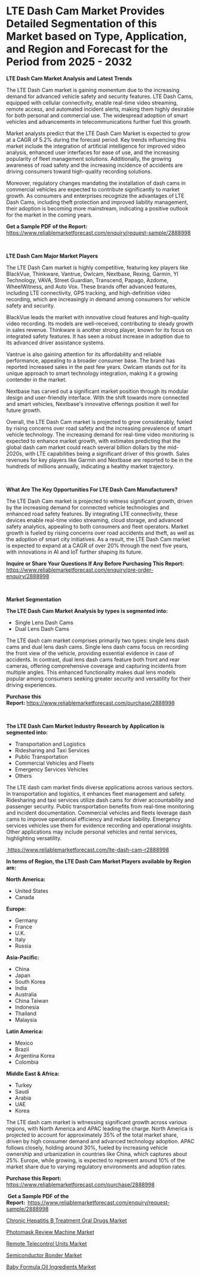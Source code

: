 <p><h1>LTE Dash Cam Market Provides Detailed Segmentation of this Market based on Type, Application, and Region and Forecast for the Period from 2025 - 2032</h1></p><p><strong>LTE Dash Cam Market Analysis and Latest Trends</strong></p>
<p><p>The LTE Dash Cam market is gaining momentum due to the increasing demand for advanced vehicle safety and security features. LTE Dash Cams, equipped with cellular connectivity, enable real-time video streaming, remote access, and automated incident alerts, making them highly desirable for both personal and commercial use. The widespread adoption of smart vehicles and advancements in telecommunications further fuel this growth.</p><p>Market analysts predict that the LTE Dash Cam Market is expected to grow at a CAGR of 5.2% during the forecast period. Key trends influencing this market include the integration of artificial intelligence for improved video analysis, enhanced user interfaces for ease of use, and the increasing popularity of fleet management solutions. Additionally, the growing awareness of road safety and the increasing incidence of accidents are driving consumers toward high-quality recording solutions.</p><p>Moreover, regulatory changes mandating the installation of dash cams in commercial vehicles are expected to contribute significantly to market growth. As consumers and enterprises recognize the advantages of LTE Dash Cams, including theft protection and improved liability management, their adoption is becoming more mainstream, indicating a positive outlook for the market in the coming years.</p></p>
<p><strong>Get a Sample PDF of the Report:&nbsp;</strong> <a href="https://www.reliablemarketforecast.com/enquiry/request-sample/2888998?utm_campaign=3446&utm_medium=2&utm_source=Github&utm_content=ia&utm_term=14032025&utm_id=lte-dash-cam">https://www.reliablemarketforecast.com/enquiry/request-sample/2888998</a></p>
<p>&nbsp;</p>
<p><strong>LTE Dash Cam Major Market Players</strong></p>
<p><p>The LTE Dash Cam market is highly competitive, featuring key players like BlackVue, Thinkware, Vantrue, Owlcam, Nextbase, Rexing, Garmin, YI Technology, VAVA, Street Guardian, Transcend, Papago, Azdome, WheelWitness, and Auto Vox. These brands offer advanced features, including LTE connectivity, GPS tracking, and high-definition video recording, which are increasingly in demand among consumers for vehicle safety and security.</p><p>BlackVue leads the market with innovative cloud features and high-quality video recording. Its models are well-received, contributing to steady growth in sales revenue. Thinkware is another strong player, known for its focus on integrated safety features. It has seen a robust increase in adoption due to its advanced driver assistance systems.</p><p>Vantrue is also gaining attention for its affordability and reliable performance, appealing to a broader consumer base. The brand has reported increased sales in the past few years. Owlcam stands out for its unique approach to smart technology integration, making it a growing contender in the market.</p><p>Nextbase has carved out a significant market position through its modular design and user-friendly interface. With the shift towards more connected and smart vehicles, Nextbase's innovative offerings position it well for future growth.</p><p>Overall, the LTE Dash Cam market is projected to grow considerably, fueled by rising concerns over road safety and the increasing prevalence of smart vehicle technology. The increasing demand for real-time video monitoring is expected to enhance market growth, with estimates predicting that the global dash cam market could reach several billion dollars by the mid-2020s, with LTE capabilities being a significant driver of this growth. Sales revenues for key players like Garmin and Nextbase are reported to be in the hundreds of millions annually, indicating a healthy market trajectory.</p></p>
<p>&nbsp;</p>
<p><strong>What Are The Key Opportunities For LTE Dash Cam Manufacturers?</strong></p>
<p><p>The LTE Dash Cam market is projected to witness significant growth, driven by the increasing demand for connected vehicle technologies and enhanced road safety features. By integrating LTE connectivity, these devices enable real-time video streaming, cloud storage, and advanced safety analytics, appealing to both consumers and fleet operators. Market growth is fueled by rising concerns over road accidents and theft, as well as the adoption of smart city initiatives. As a result, the LTE Dash Cam market is expected to expand at a CAGR of over 20% through the next five years, with innovations in AI and IoT further shaping its future.</p></p>
<p><strong>Inquire or Share Your Questions If Any Before Purchasing This Report:</strong> <a href="https://www.reliablemarketforecast.com/enquiry/pre-order-enquiry/2888998?utm_campaign=3446&utm_medium=2&utm_source=Github&utm_content=ia&utm_term=14032025&utm_id=lte-dash-cam">https://www.reliablemarketforecast.com/enquiry/pre-order-enquiry/2888998</a></p>
<p>&nbsp;</p>
<p><strong>Market Segmentation</strong></p>
<p><strong>The LTE Dash Cam Market Analysis by types is segmented into:</strong></p>
<p><ul><li>Single Lens Dash Cams</li><li>Dual Lens Dash Cams</li></ul></p>
<p><p>The LTE dash cam market comprises primarily two types: single lens dash cams and dual lens dash cams. Single lens dash cams focus on recording the front view of the vehicle, providing essential evidence in case of accidents. In contrast, dual lens dash cams feature both front and rear cameras, offering comprehensive coverage and capturing incidents from multiple angles. This enhanced functionality makes dual lens models popular among consumers seeking greater security and versatility for their driving experiences.</p></p>
<p><strong>Purchase this Report:&nbsp;</strong><a href="https://www.reliablemarketforecast.com/purchase/2888998?utm_campaign=3446&utm_medium=2&utm_source=Github&utm_content=ia&utm_term=14032025&utm_id=lte-dash-cam">https://www.reliablemarketforecast.com/purchase/2888998</a></p>
<p>&nbsp;</p>
<p><strong>The LTE Dash Cam Market Industry Research by Application is segmented into:</strong></p>
<p><ul><li>Transportation and Logistics</li><li>Ridesharing and Taxi Services</li><li>Public Transportation</li><li>Commercial Vehicles and Fleets</li><li>Emergency Services Vehicles</li><li>Others</li></ul></p>
<p><p>The LTE dash cam market finds diverse applications across various sectors. In transportation and logistics, it enhances fleet management and safety. Ridesharing and taxi services utilize dash cams for driver accountability and passenger security. Public transportation benefits from real-time monitoring and incident documentation. Commercial vehicles and fleets leverage dash cams to improve operational efficiency and reduce liability. Emergency services vehicles use them for evidence recording and operational insights. Other applications may include personal vehicles and rental services, highlighting versatility.</p></p>
<p><a href="https://www.reliablemarketforecast.com/lte-dash-cam-r2888998?utm_campaign=3446&utm_medium=2&utm_source=Github&utm_content=ia&utm_term=14032025&utm_id=lte-dash-cam">&nbsp;https://www.reliablemarketforecast.com/lte-dash-cam-r2888998</a></p>
<p><strong>In terms of Region, the LTE Dash Cam Market Players available by Region are:</strong></p>
<p>
    <p> <strong> North America: </strong>
        <ul>
            <li>United States</li>
            <li>Canada</li>
        </ul>
        </p> 
    <p> <strong> Europe: </strong>
        <ul>
            <li>Germany</li>
            <li>France</li>
            <li>U.K.</li>
            <li>Italy</li>
            <li>Russia</li>
        </ul>
        </p> 
    <p> <strong> Asia-Pacific: </strong>
        <ul>
            <li>China</li>
            <li>Japan</li>
            <li>South Korea</li>
            <li>India</li>
            <li>Australia</li>
            <li>China Taiwan</li>
            <li>Indonesia</li>
            <li>Thailand</li>
            <li>Malaysia</li>
        </ul>
        </p> 
    <p> <strong> Latin America: </strong>
        <ul>
            <li>Mexico</li>
            <li>Brazil</li>
            <li>Argentina Korea</li>
            <li>Colombia</li>
        </ul>
        </p> 
    <p> <strong> Middle East & Africa: </strong>
        <ul>
            <li>Turkey</li>
            <li>Saudi</li>
            <li>Arabia</li>
            <li>UAE</li>
            <li>Korea</li>
        </ul>
    </p>
    </p>
<p><p>The LTE dash cam market is witnessing significant growth across various regions, with North America and APAC leading the charge. North America is projected to account for approximately 35% of the total market share, driven by high consumer demand and advanced technology adoption. APAC follows closely, holding around 30%, fueled by increasing vehicle ownership and urbanization in countries like China, which captures about 25%. Europe, while growing, is expected to represent around 10% of the market share due to varying regulatory environments and adoption rates.</p></p>
<p><strong>Purchase this Report: </strong><a href="https://www.reliablemarketforecast.com/purchase/2888998?utm_campaign=3446&utm_medium=2&utm_source=Github&utm_content=ia&utm_term=14032025&utm_id=lte-dash-cam">https://www.reliablemarketforecast.com/purchase/2888998</a></p>
<p>&nbsp;<strong>Get a Sample PDF of the Report:&nbsp;&nbsp;</strong><a href="https://www.reliablemarketforecast.com/enquiry/request-sample/2888998?utm_campaign=3446&utm_medium=2&utm_source=Github&utm_content=ia&utm_term=14032025&utm_id=lte-dash-cam">https://www.reliablemarketforecast.com/enquiry/request-sample/2888998</a></p>
<p><strong></strong></p>
<p><p><a href="https://github.com/sanokdagada01/Market-Research-Report-List-1/blob/main/chronic-hepatitis-b-treatment-oral-drugs-market.md?utm_campaign=3446&utm_medium=2&utm_source=Github&utm_content=ia&utm_term=14032025&utm_id=lte-dash-cam">Chronic Hepatitis B Treatment Oral Drugs Market</a></p><p><a href="https://www.linkedin.com/pulse/photomask-review-machine-market-size-estimated-cagr-126-from-y2l2f?utm_campaign=3446&utm_medium=2&utm_source=Github&utm_content=ia&utm_term=14032025&utm_id=lte-dash-cam">Photomask Review Machine Market</a></p><p><a href="https://www.linkedin.com/pulse/projecting-growth-trajectory-remote-telecontrol-units-9cwpe?utm_campaign=3446&utm_medium=2&utm_source=Github&utm_content=ia&utm_term=14032025&utm_id=lte-dash-cam">Remote Telecontrol Units Market</a></p><p><a href="https://www.linkedin.com/pulse/semiconductor-bonder-market-size-foreign-opportunities-fskkf?utm_campaign=3446&utm_medium=2&utm_source=Github&utm_content=ia&utm_term=14032025&utm_id=lte-dash-cam">Semiconductor Bonder Market</a></p><p><a href="https://www.linkedin.com/pulse/baby-formula-oil-ingredients-market-size-trends-131-growth-forecast-mvyxe?utm_campaign=3446&utm_medium=2&utm_source=Github&utm_content=ia&utm_term=14032025&utm_id=lte-dash-cam">Baby Formula Oil Ingredients Market</a></p></p>